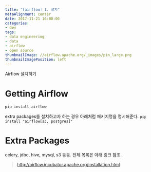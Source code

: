 ```yaml
---
title: "[airflow] 1. 설치"
metaAlignment: center
date: 2017-11-21 16:00:00
categories:
- dev
tags:
- data engineering
- data
- airflow
- open source
thumbnailImage: //airflow.apache.org/_images/pin_large.png
thumbnailImagePosition: left
---
```


Airflow 설치하기

<!--more-->



<!--toc-->

# Getting Airflow

`pip install airflow`

extra packages를 설치하고자 하는 경우 아래처럼 패키지명을 명시해준다.
`pip install "airflow[s3, postgres]"`


# Extra Packages

celery, jdbc, hive, mysql, s3 등등.
전체 목록은 아래 링크 참조.

> http://airflow.incubator.apache.org/installation.html